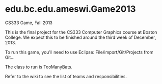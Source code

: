 edu.bc.edu.ameswi.Game2013
==========================

CS333 Game, Fall 2013

This is the final project for the CS333 Computer Graphics course at Boston College.
We expect this to be finished around the third week of December, 2013.

To run this game, you'll need to use Eclipse: File/Import/Git/Projects from Git...

The class to run is TooManyBats.

Refer to the wiki to see the list of teams and responsibilities.
